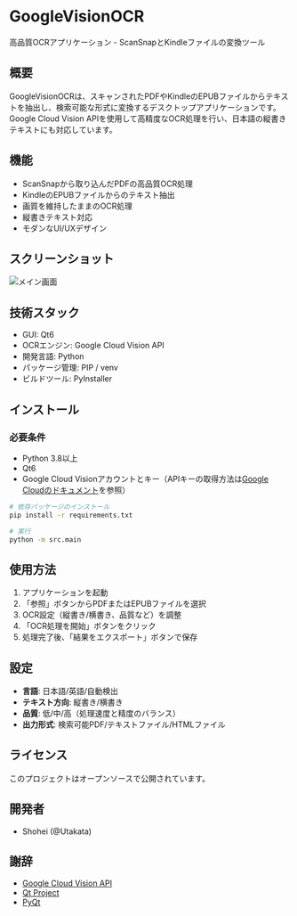 # GoogleVisionOCR

高品質OCRアプリケーション - ScanSnapとKindleファイルの変換ツール

## 概要

GoogleVisionOCRは、スキャンされたPDFやKindleのEPUBファイルからテキストを抽出し、検索可能な形式に変換するデスクトップアプリケーションです。Google Cloud Vision APIを使用して高精度なOCR処理を行い、日本語の縦書きテキストにも対応しています。

## 機能

- ScanSnapから取り込んだPDFの高品質OCR処理
- KindleのEPUBファイルからのテキスト抽出
- 画質を維持したままのOCR処理
- 縦書きテキスト対応
- モダンなUI/UXデザイン

## スクリーンショット

![メイン画面](docs/images/screenshot-main.png)

## 技術スタック

- GUI: Qt6
- OCRエンジン: Google Cloud Vision API
- 開発言語: Python
- パッケージ管理: PIP / venv
- ビルドツール: PyInstaller

## インストール

### 必要条件

- Python 3.8以上
- Qt6
- Google Cloud Visionアカウントとキー（APIキーの取得方法は[Google Cloudのドキュメント](https://cloud.google.com/vision/docs/setup)を参照）

```bash
# 依存パッケージのインストール
pip install -r requirements.txt

# 実行
python -m src.main
```

## 使用方法

1. アプリケーションを起動
2. 「参照」ボタンからPDFまたはEPUBファイルを選択
3. OCR設定（縦書き/横書き、品質など）を調整
4. 「OCR処理を開始」ボタンをクリック
5. 処理完了後、「結果をエクスポート」ボタンで保存

## 設定

- **言語**: 日本語/英語/自動検出
- **テキスト方向**: 縦書き/横書き
- **品質**: 低/中/高（処理速度と精度のバランス）
- **出力形式**: 検索可能PDF/テキストファイル/HTMLファイル

## ライセンス

このプロジェクトはオープンソースで公開されています。

## 開発者

- Shohei (@Utakata)

## 謝辞

- [Google Cloud Vision API](https://cloud.google.com/vision)
- [Qt Project](https://www.qt.io/)
- [PyQt](https://riverbankcomputing.com/software/pyqt/)
